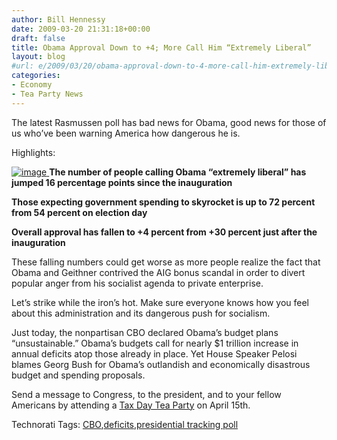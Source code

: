 ```yaml
---
author: Bill Hennessy
date: 2009-03-20 21:31:18+00:00
draft: false
title: Obama Approval Down to +4; More Call Him “Extremely Liberal”
layout: blog
#url: e/2009/03/20/obama-approval-down-to-4-more-call-him-extremely-liberal/
categories:
- Economy
- Tea Party News
---
```


The latest Rasmussen poll has bad news for Obama, good news for those of us who’ve been warning America how dangerous he is.

 

Highlights:

 

[![image](https://hennessysview.com/wp-content/uploads/2009/03/image1.png)
](https://www.rasmussenreports.com/public_content/politics/obama_administration/daily_presidential_tracking_poll)**The number of people calling Obama “extremely liberal” has jumped 16 percentage points since the inauguration**

 

**Those expecting government spending to skyrocket is up to 72 percent from 54 percent on election day**

 

**Overall approval has fallen to +4 percent from +30 percent just after the inauguration**

 

 

These falling numbers could get worse as more people realize the fact that Obama and Geithner contrived the AIG bonus scandal in order to divert popular anger from his socialist agenda to private enterprise.

 

Let’s strike while the iron’s hot. Make sure everyone knows how you feel about this administration and its dangerous push for socialism.

 

Just today, the nonpartisan CBO declared Obama’s budget plans “unsustainable.” Obama’s budgets call for nearly $1 trillion increase in annual deficits atop those already in place. Yet House Speaker Pelosi blames Georg Bush for Obama’s outlandish and economically disastrous budget and spending proposals.

 

Send a message to Congress, to the president, and to your fellow Americans by attending a [Tax Day Tea Party](https://www.taxdayteaparty.com) on April 15th.

 

 

 

Technorati Tags: [CBO](https://technorati.com/tags/CBO),[deficits](https://technorati.com/tags/deficits),[presidential tracking poll](https://technorati.com/tags/presidential+tracking+poll)
